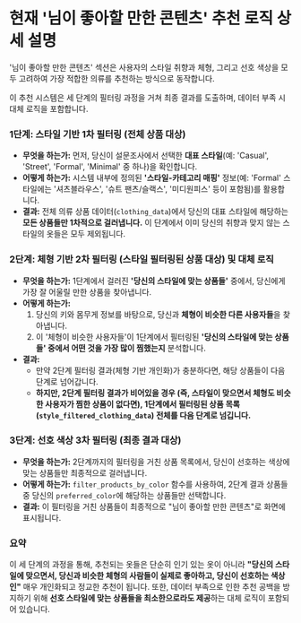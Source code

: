 # 현재 '님이 좋아할 만한 콘텐츠' 추천 로직 상세 설명

'님이 좋아할 만한 콘텐츠' 섹션은 사용자의 스타일 취향과 체형, 그리고 선호 색상을 모두 고려하여 가장 적합한 의류를 추천하는 방식으로 동작합니다.

이 추천 시스템은 세 단계의 필터링 과정을 거쳐 최종 결과를 도출하며, 데이터 부족 시 대체 로직을 포함합니다.

### 1단계: 스타일 기반 1차 필터링 (전체 상품 대상)

*   **무엇을 하는가:** 먼저, 당신이 설문조사에서 선택한 **대표 스타일**(예: 'Casual', 'Street', 'Formal', 'Minimal' 중 하나)을 확인합니다.
*   **어떻게 하는가:** 시스템 내부에 정의된 **'스타일-카테고리 매핑'** 정보(예: 'Formal' 스타일에는 '셔츠블라우스', '슈트 팬츠/슬랙스', '미디원피스' 등이 포함됨)를 활용합니다.
*   **결과:** 전체 의류 상품 데이터(`clothing_data`)에서 당신의 대표 스타일에 해당하는 **모든 상품들만 1차적으로 걸러냅니다.** 이 단계에서 이미 당신의 취향과 맞지 않는 스타일의 옷들은 모두 제외됩니다.

### 2단계: 체형 기반 2차 필터링 (스타일 필터링된 상품 대상) 및 대체 로직

*   **무엇을 하는가:** 1단계에서 걸러진 **'당신의 스타일에 맞는 상품들'** 중에서, 당신에게 가장 잘 어울릴 만한 상품을 찾아냅니다.
*   **어떻게 하는가:**
    1.  당신의 키와 몸무게 정보를 바탕으로, 당신과 **체형이 비슷한 다른 사용자들**을 찾아냅니다.
    2.  이 '체형이 비슷한 사용자들'이 1단계에서 필터링된 **'당신의 스타일에 맞는 상품들' 중에서 어떤 것을 가장 많이 찜했는지** 분석합니다.
*   **결과:**
    *   만약 2단계 필터링 결과(체형 기반 개인화)가 충분하다면, 해당 상품들이 다음 단계로 넘어갑니다.
    *   **하지만, 2단계 필터링 결과가 비어있을 경우 (즉, 스타일이 맞으면서 체형도 비슷한 사용자가 찜한 상품이 없다면), 1단계에서 필터링된 상품 목록(`style_filtered_clothing_data`) 전체를 다음 단계로 넘깁니다.**

### 3단계: 선호 색상 3차 필터링 (최종 결과 대상)

*   **무엇을 하는가:** 2단계까지의 필터링을 거친 상품 목록에서, 당신이 선호하는 색상에 맞는 상품들만 최종적으로 걸러냅니다.
*   **어떻게 하는가:** `filter_products_by_color` 함수를 사용하여, 2단계 결과 상품들 중 당신의 `preferred_color`에 해당하는 상품들만 선택합니다.
*   **결과:** 이 필터링을 거친 상품들이 최종적으로 "님이 좋아할 만한 콘텐츠"로 화면에 표시됩니다.

### 요약

이 세 단계의 과정을 통해, 추천되는 옷들은 단순히 인기 있는 옷이 아니라 **"당신의 스타일에 맞으면서, 당신과 비슷한 체형의 사람들이 실제로 좋아하고, 당신이 선호하는 색상인"** 매우 개인화되고 정교한 추천이 됩니다. 또한, 데이터 부족으로 인한 추천 공백을 방지하기 위해 **선호 스타일에 맞는 상품들을 최소한으로라도 제공**하는 대체 로직이 포함되어 있습니다.
